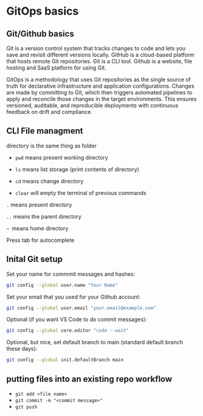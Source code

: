 # GitOps basics

## Git/Github basics

Git is a version control system that tracks changes to code and lets you save and revisit different versions locally. GitHub is a cloud-based platform that hosts remote Git repositories. Git is a CLI tool. Github is a website, file hosting and SaaS platform for using Git. 

GitOps is a methodology that uses Git repositories as the single source of truth for declarative infrastructure and application configurations. Changes are made by committing to Git, which then triggers automated pipelines to apply and reconcile those changes in the target environments. This ensures versioned, auditable, and reproducible deployments with continuous feedback on drift and compliance.

## CLI File managment

directory is the same thing as folder

- ```pwd``` means present working directory

- ```ls``` means list storage (print contents of directory)

- ```cd``` means change directory

- ```clear``` will empty the terminal of previous commands

```.``` means present directory 

```..``` means the parent directory 

```~ ```means home directory 

Press tab for autocomplete

## Inital Git setup

Set your name for commmit messages and hashes:
```bash
git config --global user.name "Your Name"
```

Set your email that you used for your Github account:
```bash
git config --global user.email "your.email@example.com"
```

Optional (if you want VS Code to do commit messages): 
```bash
git config --global core.editor "code --wait"
```

Optional, but nice, set default branch to main (standard default branch these days):
```bash
git config --global init.defaultBranch main
```

## putting files into an existing repo workflow
- ```git add <file name>```
- ```git commit -m "<commit message>"```
- ```git push```


